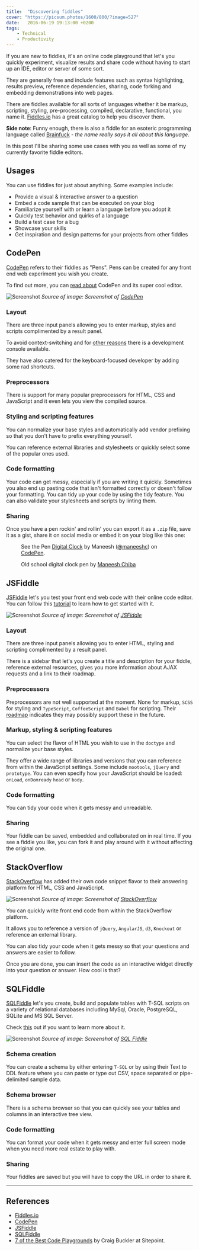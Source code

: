 ```yaml
---
title:  "Discovering fiddles"
cover: "https://picsum.photos/1600/800/?image=527"
date:   2016-06-19 19:13:00 +0200
tags:
    - Technical
    - Productivity
---
```


If you are new to fiddles, it's an online code playground that let's you
quickly experiment, visualize results and share code without having to start
up an IDE, editor or server of some sort.

They are generally free and include features such as syntax highlighting,
results preview, reference dependencies, sharing, code forking and
embedding demonstrations into web pages.

There are fiddles available for all sorts of languages whether it be markup,
scripting, styling, pre-processing, compiled, declarative, functional,
you name it. [Fiddles.io](https://fiddles.io/) has a great catalog to help
you discover them.

<b>Side note</b>: Funny enough, there is also a fiddle for an esoteric programming language called
[Brainfuck](https://en.wikipedia.org/wiki/Brainfuck) - _the name really says
it all about this language_.

In this post I'll be sharing some use cases with you as well as some of my
currently favorite fiddle editors.

## Usages

You can use fiddles for just about anything. Some examples include:

-   Provide a visual & interactive answer to a question
-   Embed a code sample that can be executed on your blog
-   Familiarize yourself with or learn a language before you adopt it
-   Quickly test behavior and quirks of a language
-   Build a test case for a bug
-   Showcase your skills
-   Get inspiration and design patterns for your projects from other fiddles

## CodePen

[CodePen](http://codepen.io/) refers to their fiddles as "Pens". Pens can
be created for any front end web experiment you wish you create.

To find out more, you can [read about](https://codepen.io/hello/) CodePen and
its super cool editor.

![Screenshot](./codepen.jpg "CodePen layout")
_Source of image: Screenshot of [CodePen](http://codepen.io/)_

### Layout

There are three input panels allowing you to enter markup, styles and
scripts complimented by a result panel.

To avoid context-switching and for
[other reasons](https://blog.codepen.io/2016/01/27/new-feature-javascript-console/)
there is a development console available.

They have also catered for the keyboard-focused developer by adding some rad
shortcuts.

### Preprocessors

There is support for many popular preprocessors for HTML, CSS and JavaScript
and it even lets you view the compiled source.

### Styling and scripting features

You can normalize your base styles and automatically add vendor prefixing so that you
don't have to prefix everything yourself.

You can reference external libraries and stylesheets or quickly select
some of the popular ones used.

### Code formatting

Your code can get messy, especially if you are writing it quickly. Sometimes you
also end up pasting code that isn't formatted correctly or doesn't follow your
formatting. You can tidy up your code by using the tidy feature.
You can also validate your stylesheets and scripts by linting them.

### Sharing

Once you have a pen rockin' and rollin' you can export it as a `.zip` file,
save it as a gist, share it on social media or embed it on your blog like this
one:

<figure>
  <p data-height="350" data-theme-id="0" data-slug-hash="mJBYqy" data-default-tab="css,result" data-user="maneeshc" data-embed-version="2" class="codepen">See the Pen <a href="http://codepen.io/maneeshc/pen/mJBYqy/">Digital Clock</a> by Maneesh (<a href="http://codepen.io/maneeshc">@maneeshc</a>) on <a href="http://codepen.io">CodePen</a>.</p>
  <script async src="//assets.codepen.io/assets/embed/ei.js"></script>
  <figcaption>Old school digital clock pen by <a href="http://codepen.io/maneeshc">Maneesh Chiba</a></figcaption>
</figure>

## JSFiddle

[JSFiddle](https://jsfiddle.net/) let's you test your front end web code
with their online code editor. You can follow this
[tutorial](http://doc.jsfiddle.net/tutorial.html)
to learn how to get started with it.

![Screenshot](./jsfiddle.jpg "JSFiddle layout")
_Source of image: Screenshot of [JSFiddle](http://jsfiddle.net/)_

### Layout

There are three input panels allowing you to enter HTML, styling and
scripting complimented by a result panel.

There is a sidebar that let's you create a title and description for your
fiddle, reference external resources, gives you more information about
AJAX requests and a link to their roadmap.

### Preprocessors

Preprocessors are not well supported at the moment. None for markup,
`SCSS` for styling and `TypeScript`, `CoffeeScript` and `Babel` for scripting.
Their [roadmap](https://trello.com/b/LakLkQBW/jsfiddle-roadmap) indicates
they may possibly support these in the future.

### Markup, styling & scripting features

You can select the flavor of HTML you wish to use in the `doctype` and
normalize your base styles.

They offer a wide range of libraries and versions that you can reference from
within the JavaScript settings. Some include `mootools`, `jQuery` and `prototype`.
You can even specify how your JavaScript should be loaded: `onLoad`,
`onDomready` `head` or `body`.

### Code formatting

You can tidy your code when it gets messy and unreadable.

### Sharing

Your fiddle can be saved, embedded and collaborated on in real time. If you
see a fiddle you like, you can fork it and play around with it without affecting
the original one.

## StackOverflow

[StackOverflow](http://stackoverflow.com/) has added their own code snippet
flavor to their answering platform for HTML, CSS and JavaScript.

![Screenshot](./stackoverflow.jpg "StackOverflow code snippet functionality")
_Source of image: Screenshot of [StackOverflow](http://stackoverflow.com/)_

You can quickly write front end code from within the StackOverflow platform.

It allows you to reference a version of `jQuery`, `AngularJS`, `d3`, `Knockout`
or reference an external library.

You can also tidy your code when it gets messy so that your questions and
answers are easier to follow.

Once you are done, you can insert the code as an interactive widget
directly into your question or answer. How cool is that?

## SQLFiddle

[SQLFiddle](http://sqlfiddle.com/) let's you create, build and populate tables
with T-SQL scripts on a variety of relational databases including MySql,
Oracle, PostgreSQL, SQLite and MS SQL Server.

Check [this](http://sqlfiddle.com/about.html) out if you want to learn more
about it.

![Screenshot](./sqlfiddle.jpg "SQL Fiddle layout")
_Source of image: Screenshot of [SQL Fiddle](http://sqlfiddle.com/)_

### Schema creation

You can create a schema by either entering `T-SQL` or by using their Text
to DDL feature where you can paste or type out CSV, space separated or
pipe-delimited sample data.

### Schema browser

There is a schema browser so that you can quickly see your tables and columns
in an interactive tree view.

### Code formatting

You can format your code when it gets messy and enter full screen mode when
you need more real estate to play with.

### Sharing

Your fiddles are saved but you will have to copy the URL in order to share it.

* * *

## References

-   [Fiddles.io](https://fiddles.io/)
-   [CodePen](http://codepen.io/)
-   [JSFiddle](https://jsfiddle.net/)
-   [SQLFiddle](http://sqlfiddle.com/)
-   [7 of the Best Code Playgrounds](https://www.sitepoint.com/7-code-playgrounds/)
    by Craig Buckler at Sitepoint.
